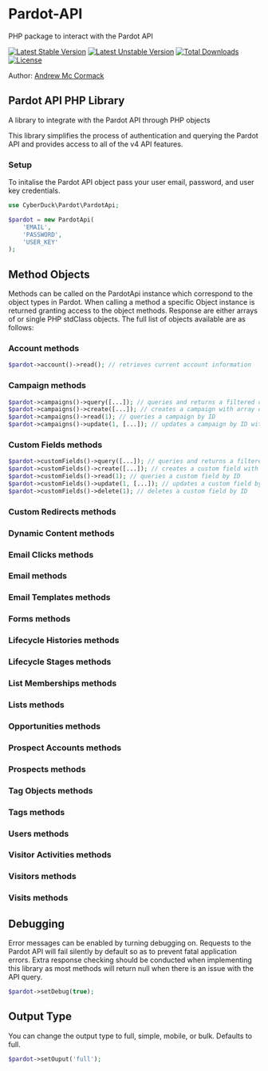 # Pardot-API
PHP package to interact with the Pardot API

[![Latest Stable Version](https://poser.pugx.org/cyber-duck/Pardot-API/v/stable)](https://packagist.org/packages/cyber-duck/Pardot-API)
[![Latest Unstable Version](https://poser.pugx.org/cyber-duck/Pardot-API/v/unstable)](https://packagist.org/packages/cyber-duck/Pardot-API)
[![Total Downloads](https://poser.pugx.org/cyber-duck/Pardot-API/downloads)](https://packagist.org/packages/cyber-duck/Pardot-API)
[![License](https://poser.pugx.org/cyber-duck/Pardot-API/license)](https://packagist.org/packages/cyber-duck/Pardot-API)

Author: [Andrew Mc Cormack](https://github.com/Andrew-Mc-Cormack)

## Pardot API PHP Library

A library to integrate with the Pardot API through PHP objects

This library simplifies the process of authentication and querying the Pardot API and provides access to all of the v4 API features.

### Setup

To initalise the Pardot API object pass your user email, password, and user key credentials.

```php
use CyberDuck\Pardot\PardotApi;

$pardot = new PardotApi(
    'EMAIL',
    'PASSWORD',
    'USER_KEY'
);
```

## Method Objects

Methods can be called on the PardotApi instance which correspond to the object types in Pardot. 
When calling a method a specific Object instance is returned granting access to the object methods.
Response are either arrays of or single PHP stdClass objects.
The full list of objects available are as follows:

### Account methods

```php
$pardot->account()->read(); // retrieves current account information
```

### Campaign methods

```php
$pardot->campaigns()->query([...]); // queries and returns a filtered campaign list
$pardot->campaigns()->create([...]); // creates a campaign with array data
$pardot->campaigns()->read(1); // queries a campaign by ID
$pardot->campaigns()->update(1, [...]); // updates a campaign by ID with array data 
```

### Custom Fields methods

```php
$pardot->customFields()->query([...]); // queries and returns a filtered custom field list
$pardot->customFields()->create([...]); // creates a custom field with array data
$pardot->customFields()->read(1); // queries a custom field by ID
$pardot->customFields()->update(1, [...]); // updates a custom field by ID with array data 
$pardot->customFields()->delete(1); // deletes a custom field by ID
```

### Custom Redirects methods

### Dynamic Content methods

### Email Clicks methods

### Email methods

### Email Templates methods

### Forms methods

### Lifecycle Histories methods

### Lifecycle Stages methods

### List Memberships methods

### Lists methods

### Opportunities methods

### Prospect Accounts methods

### Prospects methods

### Tag Objects methods

### Tags methods

### Users methods

### Visitor Activities methods

### Visitors methods

### Visits methods

## Debugging

Error messages can be enabled by turning debugging on. Requests to the Pardot API will fail silently by default so as to prevent
fatal application errors. Extra response checking should be conducted when implementing this library as most methods will return
null when there is an issue with the API query.

```php
$pardot->setDebug(true);
```

## Output Type

You can change the output type to full, simple, mobile, or bulk. Defaults to full.

```php
$pardot->setOuput('full');
```